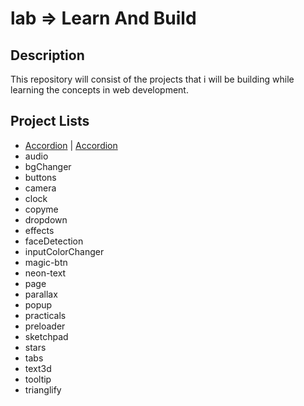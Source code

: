 # lab => Learn And Build 

## Description

This repository will consist of the projects that i will be building while learning the concepts in web development.

## Project Lists

- [Accordion](https://github.com/Pariharx7/lab/tree/main/accordion) | [Accordion](https://pariharx7.github.io/lab/accordion/)
- audio
- bgChanger
- buttons
- camera
- clock
- copyme
- dropdown
- effects
- faceDetection
- inputColorChanger
- magic-btn
- neon-text
- page
- parallax
- popup
- practicals
- preloader
- sketchpad
- stars
- tabs
- text3d
- tooltip
- trianglify
